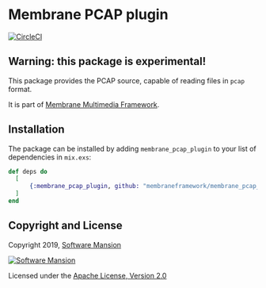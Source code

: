 # Membrane PCAP plugin

[![CircleCI](https://circleci.com/gh/membraneframework/membrane_pcap_plugin.svg?style=svg)](https://circleci.com/gh/membraneframework/membrane_pcap_plugin)

## Warning: this package is experimental!

This package provides the PCAP source, capable of reading files in `pcap` format.

It is part of [Membrane Multimedia Framework](https://membraneframework.org).

## Installation

The package can be installed by adding `membrane_pcap_plugin` to your list of dependencies in `mix.exs`:

```elixir
def deps do
  [
	  {:membrane_pcap_plugin, github: "membraneframework/membrane_pcap_plugin", tag: "v0.6.0"}
  ]
end
```

## Copyright and License

Copyright 2019, [Software Mansion](https://swmansion.com/?utm_source=git&utm_medium=readme&utm_campaign=membrane)

[![Software Mansion](https://logo.swmansion.com/logo?color=white&variant=desktop&width=200&tag=membrane-github)](https://swmansion.com/?utm_source=git&utm_medium=readme&utm_campaign=membrane)

Licensed under the [Apache License, Version 2.0](LICENSE)
